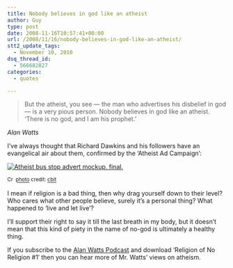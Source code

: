 ```yaml
---
title: Nobody believes in god like an atheist
author: Guy
type: post
date: 2008-11-16T10:57:41+00:00
url: /2008/11/16/nobody-believes-in-god-like-an-atheist/
stt2_update_tags:
  - November 10, 2010
dsq_thread_id:
  - 566682827
categories:
  - quotes

---
```

> But the atheist, you see — the man who advertises his disbelief in god — is a very pious person. Nobody believes in god like an atheist. ‘There is no god, and I am his prophet.’

_Alan Watts_

I&#8217;ve always thought that Richard Dawkins and his followers have an evangelical air about them, confirmed by the &#8216;Atheist Ad Campaign&#8217;:

<a title="Atheist bus stop advert mockup, final." href="http://www.flickr.com/photos/54829881@N00/2969104386/" target="_blank" rel="noopener noreferrer"><img alt="Atheist bus stop advert mockup, final." src="http://farm4.static.flickr.com/3217/2969104386_1e473252aa_m.jpg" border="0" /></a>
  
<small><a title="Attribution-NonCommercial-NoDerivs License" href="http://creativecommons.org/licenses/by-nc-nd/2.0/" target="_blank" rel="noopener noreferrer"><img alt="Creative Commons License" src="https://2018.guyjames.com/wp-content/plugins/photo-dropper/images/cc.png" width="16" height="16" align="absmiddle" border="0" /></a> <a href="http://www.photodropper.com/photos/" target="_blank" rel="noopener noreferrer">photo</a> credit: <a title="cbit" href="http://www.flickr.com/photos/54829881@N00/2969104386/" target="_blank" rel="noopener noreferrer">cbit</a></small>

<!--more-->

I mean if religion is a bad thing, then why drag yourself down to their level? Who cares what other people believe, surely it&#8217;s a personal thing? What happened to &#8216;live and let live&#8217;?

I&#8217;ll support their right to say it till the last breath in my body, but it doesn&#8217;t mean that this kind of piety in the name of no-god is ultimately a healthy thing.

If you subscribe to the [Alan Watts Podcast][1] and download &#8216;Religion of No Religion #1&#8242; then you can hear more of Mr. Watts&#8217; views on atheism.

 [1]: http://www.alanwattspodcast.com/